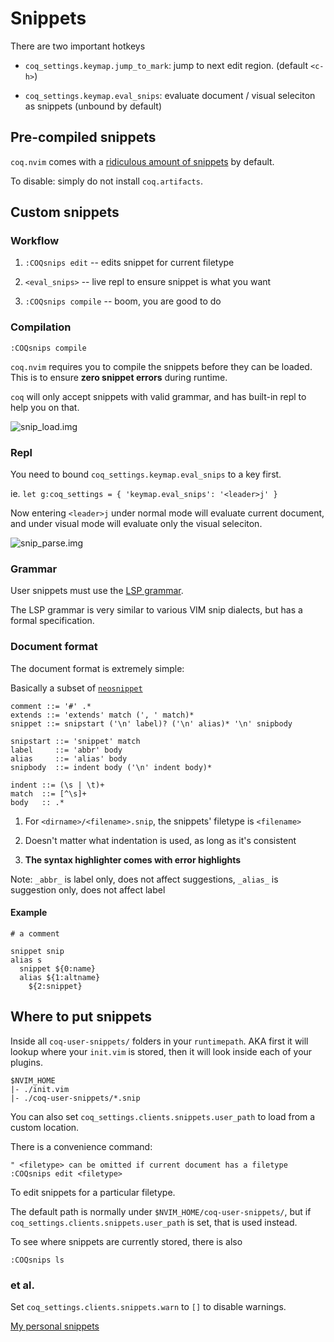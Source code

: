 # Snippets

There are two important hotkeys

- `coq_settings.keymap.jump_to_mark`: jump to next edit region. (default `<c-h>`)

- `coq_settings.keymap.eval_snips`: evaluate document / visual seleciton as snippets (unbound by default)

## Pre-compiled snippets

`coq.nvim` comes with a [ridiculous amount of snippets](https://raw.githubusercontent.com/ms-jpq/coq.artifacts/artifacts/coq%2Bsnippets.json) by default.

To disable: simply do not install `coq.artifacts`.

## Custom snippets

### Workflow

1. `:COQsnips edit` -- edits snippet for current filetype

2. `<eval_snips>` -- live repl to ensure snippet is what you want

3. `:COQsnips compile` -- boom, you are good to do

### Compilation

```viml
:COQsnips compile
```

`coq.nvim` requires you to compile the snippets before they can be loaded. This is to ensure **zero snippet errors** during runtime.

`coq` will only accept snippets with valid grammar, and has built-in repl to help you on that.

![snip_load.img](https://raw.githubusercontent.com/ms-jpq/coq.artifacts/artifacts/preview/snip_load.gif)

### Repl

You need to bound `coq_settings.keymap.eval_snips` to a key first.

ie. `let g:coq_settings = { 'keymap.eval_snips': '<leader>j' }`

Now entering `<leader>j` under normal mode will evaluate current document, and under visual mode will evaluate only the visual seleciton.

![snip_parse.img](https://raw.githubusercontent.com/ms-jpq/coq.artifacts/artifacts/preview/snip_parse.gif)

### Grammar

User snippets must use the [LSP grammar](https://github.com/microsoft/language-server-protocol/blob/main/snippetSyntax.md).

The LSP grammar is very similar to various VIM snip dialects, but has a formal specification.

### Document format

The document format is extremely simple:

Basically a subset of [`neosnippet`](https://github.com/Shougo/neosnippet.vim)

```ebnf
comment ::= '#' .*
extends ::= 'extends' match (', ' match)*
snippet ::= snipstart ('\n' label)? ('\n' alias)* '\n' snipbody

snipstart ::= 'snippet' match
label     ::= 'abbr' body
alias     ::= 'alias' body
snipbody  ::= indent body ('\n' indent body)*

indent ::= (\s | \t)+
match  ::= [^\s]+
body   :: .*
```

1. For `<dirname>/<filename>.snip`, the snippets' filetype is `<filename>`

2. Doesn't matter what indentation is used, as long as it's consistent

3. **The syntax highlighter comes with error highlights**

Note: `_abbr_` is label only, does not affect suggestions, `_alias_` is suggestion only, does not affect label

#### Example

```vim-snippet
# a comment

snippet snip
alias s
  snippet ${0:name}
  alias ${1:altname}
    ${2:snippet}

```

## Where to put snippets

Inside all `coq-user-snippets/` folders in your `runtimepath`. AKA first it will lookup where your `init.vim` is stored, then it will look inside each of your plugins.

```text
$NVIM_HOME
|- ./init.vim
|- ./coq-user-snippets/*.snip
```

You can also set `coq_settings.clients.snippets.user_path` to load from a custom location.

There is a convenience command:

```viml
" <filetype> can be omitted if current document has a filetype
:COQsnips edit <filetype>
```

To edit snippets for a particular filetype.

The default path is normally under `$NVIM_HOME/coq-user-snippets/`, but if `coq_settings.clients.snippets.user_path` is set, that is used instead.

To see where snippets are currently stored, there is also

```viml
:COQsnips ls
```

### et al.

Set `coq_settings.clients.snippets.warn` to `[]` to disable warnings.

[My personal snippets](https://github.com/ms-jpq/snips)

